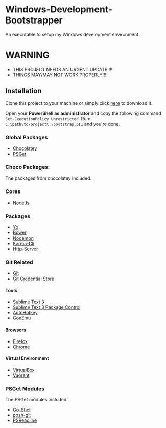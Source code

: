 Windows-Development-Bootstrapper
================================

An executable to setup my Windows development environment.

# WARNING
- THIS PROJECT NEEDS AN URGENT UPDATE!!!!!
- THINGS MAY/MAY NOT WORK PROPERLY!!!!

## Installation

Clone this project to your machine or simply click [here](https://github.com/Matdu/Windows-Development-Bootstrapper/archive/master.zip) to download it.

Open your **PowerShell as administrator** and copy the following command `Set-ExecutionPolicy Unrestricted`.
Run: `C:\path\to\project\.\bootstrap.ps1` and you're done.

### Global Packages
- [Chocolatey](https://chocolatey.org/)
- [PSGet](http://psget.net/)

### Choco Packages:
The packages from chocolatey included.

### Cores
- [NodeJs](https://chocolatey.org/packages/nodejs)

### Packages
- [Yo](https://github.com/yeoman/yo)
- [Bower](http://bower.io/#install-bower)
- [Nodemon](https://github.com/remy/nodemon)
- [Karma-Cli](https://www.npmjs.com/package/karma-cli)
- [Http-Server](https://www.npmjs.com/package/http-server)

### Git Related
- [Git](https://chocolatey.org/packages/git)
- [Git Credential Store](https://chocolatey.org/packages/git-credential-winstore)

#### Tools
- [Sublime Text 3](https://chocolatey.org/packages/SublimeText3)
- [Sublime Text 3 Package Control](https://chocolatey.org/packages/SublimeText3.PackageControl)
- [AutoHotkey](https://chocolatey.org/packages/autohotkey)
- [ConEmu](https://chocolatey.org/packages/ConEmu)

#### Browsers
- [Firefox](https://chocolatey.org/packages/Firefox)
- [Chrome](https://chocolatey.org/packages/GoogleChrome)

#### Virtual Environment
- [VirtualBox](http://chocolatey.org/packages/virtualbox)
- [Vagrant](http://chocolatey.org/packages/vagrant)

### PSGet Modules
The PSGet modules included.

- [Go-Shell](https://github.com/cameronharp/Go-Shell)
- [posh-git](https://github.com/dahlbyk/posh-git/)
- [PSReadline](https://github.com/lzybkr/PSReadLine)
